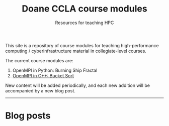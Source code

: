 ﻿---
layout: home
title: Doane CCLA course modules
subtitle: Resources for teaching HPC
---


This site is a repository of course modules for teaching high-performance computing / cyberinfrastructure material in collegiate-level courses. 


The current course modules are:


1. OpenMPI in Python: Burning Ship Fractal
2. [OpenMPI in C++: Bucket Sort](./2023-10-15-bucket-sort/)

New content will be added periodically, and each new addition will be 
accompanied by a new blog post. 


---


# Blog posts
